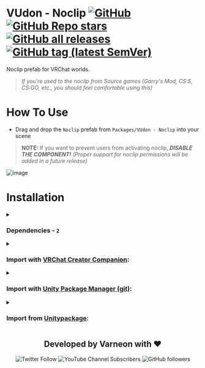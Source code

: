 <div>

# VUdon - Noclip [![GitHub](https://img.shields.io/github/license/Varneon/VUdon-Noclip?color=blue&label=License&style=flat)](https://github.com/Varneon/VUdon-Noclip/blob/main/LICENSE) [![GitHub Repo stars](https://img.shields.io/github/stars/Varneon/VUdon-Noclip?style=flat&label=Stars)](https://github.com/Varneon/VUdon-Noclip/stargazers) [![GitHub all releases](https://img.shields.io/github/downloads/Varneon/VUdon-Noclip/total?color=blue&label=Downloads&style=flat)](https://github.com/Varneon/VUdon-Noclip/releases) [![GitHub tag (latest SemVer)](https://img.shields.io/github/v/tag/Varneon/VUdon-Noclip?color=blue&label=Release&sort=semver&style=flat)](https://github.com/Varneon/VUdon-Noclip/releases/latest)

</div>

Noclip prefab for VRChat worlds.

> _If you're used to the noclip from Source games (Garry's Mod, CS:S, CS:GO, etc., you should feel comfortable using this)_

# How To Use

* Drag and drop the `Noclip` prefab from `Packages/VUdon - Noclip` into your scene

> **NOTE:** If you want to prevent users from activating noclip, **_DISABLE THE COMPONENT!_** _(Proper support for noclip permissions will be added in a future release)_

![image](https://user-images.githubusercontent.com/26690821/192450728-b17e2bcb-745b-4100-97e9-cf2b9c7ca909.png)

# Installation

<details><summary>

### Dependencies - `2`</summary>

* [Neon Inspector](https://github.com/Varneon/Neon-Inspector)
  * [V-Inspector](https://github.com/Varneon/V-Inspector)

</details><details><summary>

### Import with [VRChat Creator Companion](https://vcc.docs.vrchat.com/vpm/packages#user-packages):</summary>

> 1. Download `com.varneon.vudon.noclip.zip` from [here](https://github.com/Varneon/VUdon-Noclip/releases/latest)
> 2. Unpack the .zip somewhere
> 3. In VRChat Creator Companion, navigate to `Settings` > `User Packages` > `Add`
> 4. Navigate to the unpacked folder, `com.varneon.vudon.noclip` and click `Select Folder`
> 5. `VUdon - Noclip` should now be visible under `Local User Packages` in the project view in VRChat Creator Companion
> 6. Click `Add`

</details><details><summary>

### Import with [Unity Package Manager (git)](https://docs.unity3d.com/2019.4/Documentation/Manual/upm-ui-giturl.html):</summary>

> 1. In the Unity toolbar, select `Window` > `Package Manager` > `[+]` > `Add package from git URL...` 
> 2. Paste the following link: `https://github.com/Varneon/VUdon-Noclip.git?path=/Packages/com.varneon.vudon.noclip`

</details><details><summary>

### Import from [Unitypackage](https://docs.unity3d.com/2019.4/Documentation/Manual/AssetPackagesImport.html):</summary>

> 1. Download latest `com.varneon.vudon.noclip.unitypackage` from [here](https://github.com/Varneon/VUdon-Noclip/releases/latest)
> 2. Import the downloaded .unitypackage into your Unity project

</details>

<div align="center">

## Developed by Varneon with :hearts:

![Twitter Follow](https://img.shields.io/twitter/follow/Varneon?color=%231c9cea&label=%40Varneon&logo=Twitter&style=for-the-badge)
![YouTube Channel Subscribers](https://img.shields.io/youtube/channel/subscribers/UCKTxeXy7gyaxr-YA9qGWOYg?color=%23FF0000&label=Varneon&logo=YouTube&style=for-the-badge)
![GitHub followers](https://img.shields.io/github/followers/Varneon?color=%23303030&label=Varneon&logo=GitHub&style=for-the-badge)

</div>
